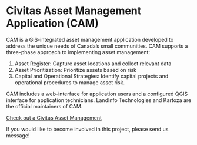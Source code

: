 # Civitas Asset Management Application (CAM)
CAM is a GIS-integrated asset management application developed to address the unique needs of Canada’s small communities. CAM supports a three-phase approach to implementing asset management:

1. Asset Register: Capture asset locations and collect relevant data
2. Asset Prioritization: Prioritize assets based on risk
3. Capital and Operational Strategies: Identify capital projects and operational procedures to manage asset risk.

CAM includes a web-interface for application users and a configured QGIS interface for application technicians. LandInfo Technologies and Kartoza are the official maintainers of CAM.

[Check out a Civitas Asset Management](https://github.com/landinfotech/civitas-asset-management/wiki)

If you would like to become involved in this project, please send us message!
